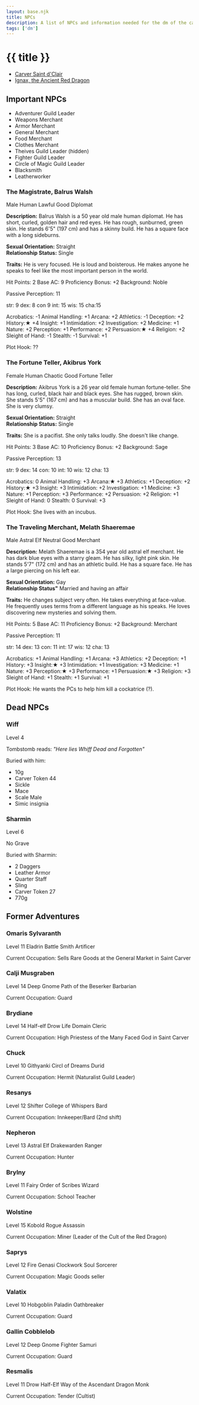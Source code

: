 ```yaml
---
layout: base.njk
title: NPCs
description: A list of NPCs and information needed for the dm of the campaign
tags: ['dm']
---
```


# {{ title }}

* [Carver Saint d'Clair](https://www.dndbeyond.com/characters/82577043)
* [Ignax, the Ancient Red Dragon](https://www.dndbeyond.com/characters/82577043)

## Important NPCs

* Adventurer Guild Leader
* Weapons Merchant
* Armor Merchant
* General Merchant
* Food Merchant
* Clothes Merchant
* Theives Guild Leader (hidden)
* Fighter Guild Leader
* Circle of Magic Guild Leader
* Blacksmith
* Leatherworker

### The Magistrate, Balrus Walsh

Male Human Lawful Good Diplomat

**Description:** Balrus Walsh is a 50 year old male human diplomat.
He has short, curled, golden hair and red eyes.
He has rough, sunburned, green skin.
He stands 6'5" (197 cm) and has a skinny build.
He has a square face with a long sideburns.

**Sexual Orientation:** Straight  
**Relationship Status:** Single

**Traits:** He is very focused.
He is loud and boisterous.
He makes anyone he speaks to feel like the most important person in the world.

Hit Points: 2
Base AC: 9
Proficiency Bonus: +2
Background: Noble

Passive Perception: 11

str: 9
dex: 8
con 9
int: 15
wis: 15
cha:15

Acrobatics: -1
Animal Handling: +1
Arcana: +2
Athletics: -1
Deception: +2
History:★ +4
Insight: +1
Intimidation: +2
Investigation: +2
Medicine: +1
Nature: +2
Perception: +1
Performance: +2
Persuasion:★ +4
Religion: +2
Sleight of Hand: -1
Stealth: -1
Survival: +1

Plot Hook: ??

### The Fortune Teller, Akibrus York

Female Human Chaotic  Good Fortune Teller

**Description:** Akibrus York is a 26 year old female human fortune-teller.
She has long, curled, black hair and black eyes.
She has rugged, brown skin.
She stands 5'5" (167 cm) and has a muscular build.
She has an oval face.
She is very clumsy.

**Sexual Orientation:** Straight  
**Relationship Status:** Single  

**Traits:** She is a pacifist.
She only talks loudly.
She doesn't like change.

Hit Points: 3
Base AC: 10
Proficiency Bonus: +2
Background: Sage

Passive Perception: 13

str: 9
dex: 14
con: 10
int: 10
wis: 12
cha: 13

Acrobatics: 0
Animal Handling: +3
Arcana:★ +3
Athletics: +1
Deception: +2
History:★ +3
Insight: +3
Intimidation: +2
Investigation: +1
Medicine: +3
Nature: +1
Perception: +3
Performance: +2
Persuasion: +2
Religion: +1
Sleight of Hand: 0
Stealth: 0
Survival: +3

Plot Hook: She lives with an incubus.


### The Traveling Merchant, Melath Shaeremae

Male Astral Elf Neutral Good Merchant

**Description:** Melath Shaeremae is a 354 year old astral elf merchant.
He has dark blue eyes with a starry gleam.
He has silky, light pink skin.
He stands 5'7" (172 cm) and has an athletic build.
He has a square face.
He has a large piercing on his left ear.

**Sexual Orientation:** Gay  
**Relationship Status"** Married and having an affair  

**Traits:** He changes subject very often.
He takes everything at face-value.
He frequently uses terms from a different language as his speaks.
He loves discovering new mysteries and solving them.

Hit Points: 5
Base AC: 11
Proficiency Bonus: +2
Background: Merchant

Passive Perception: 11

str: 14
dex: 13
con: 11
int: 17
wis: 12
cha: 13

Acrobatics: +1
Animal Handling: +1
Arcana: +3
Athletics: +2
Deception: +1
History: +3
Insight:★ +3
Intimidation: +1
Investigation: +3
Medicine: +1
Nature: +3
Perception:★ +3
Performance: +1
Persuasion:★ +3
Religion: +3
Sleight of Hand: +1
Stealth: +1
Survival: +1

Plot Hook: He wants the PCs to help him kill a cockatrice (?).

## Dead NPCs 

### Wiff 

Level 4

Tombstomb reads: _"Here lies Whiff Dead and Forgotten"_

Buried with him:

* 10g
* Carver Token 44
* Sickle
* Mace
* Scale Male
* Simic insignia

### Sharmin

Level 6

No Grave

Buried with Sharmin:

* 2 Daggers
* Leather Armor
* Quarter Staff
* Sling
* Carver Token 27
* 770g

## Former Adventures

### Omaris Sylvaranth

Level 11 Eladrin Battle Smith Artificer 

Current Occupation: Sells Rare Goods at the General Market in Saint Carver

### Calji Musgraben

Level 14 Deep Gnome Path of the Beserker Barbarian

Current Occupation: Guard

### Brydiane

Level 14 Half-elf Drow Life Domain Cleric

Current Occupation: High Priestess of the Many Faced God in Saint Carver

### Chuck

Level 10 Githyanki Circl of Dreams Durid

Current Occupation: Hermit (Naturalist Guild Leader)

### Resanys

Level 12 Shifter College of Whispers Bard

Current Occupation: Innkeeper/Bard (2nd shift)

### Nepheron

Level 13 Astral Elf Drakewarden Ranger

Current Occupation: Hunter

### Brylny

Level 11 Fairy Order of Scribes Wizard

Current Occupation: School Teacher

### Wolstine

Level 15 Kobold Rogue Assassin

Current Occupation: Miner (Leader of the Cult of the Red Dragon)

### Saprys

Level 12 Fire Genasi Clockwork Soul Sorcerer

Current Occupation: Magic Goods seller

### Valatix

Level 10 Hobgoblin Paladin Oathbreaker

Current Occupation: Guard

### Gallin Cobblelob

Level 12 Deep Gnome Fighter Samuri

Current Occupation: Guard

### Resmalis

Level 11 Drow Half-Elf Way of the Ascendant Dragon Monk

Current Occupation: Tender (Cultist) 